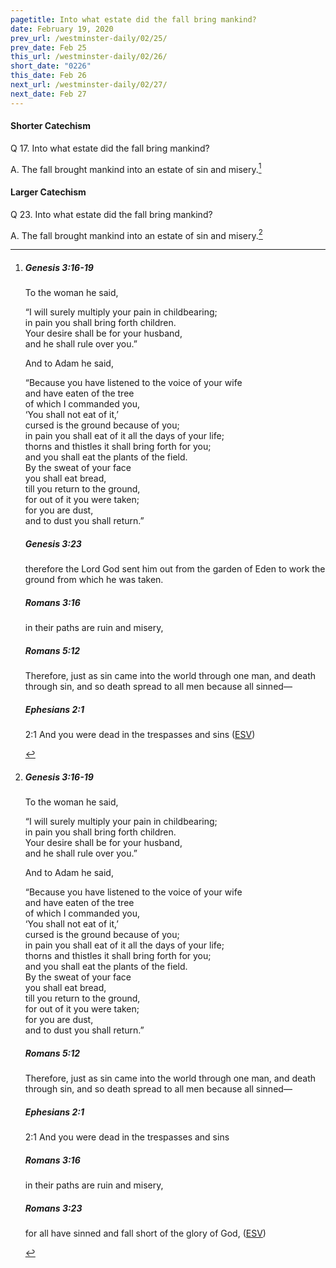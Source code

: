 ```yaml
---
pagetitle: Into what estate did the fall bring mankind?
date: February 19, 2020
prev_url: /westminster-daily/02/25/
prev_date: Feb 25
this_url: /westminster-daily/02/26/
short_date: "0226"
this_date: Feb 26
next_url: /westminster-daily/02/27/
next_date: Feb 27
---
```


#### Shorter Catechism

<span class="q">Q 17.</span> Into what estate did the fall bring mankind?

<span class="q">A.</span> The fall brought mankind into an estate of sin and misery.[^fnref:wsc1]


[^fnref:wsc1]: <div class="esv"><h5>Genesis 3:16-19</h5> <div class="esv-text"><p id="p01003016.01-1">To the woman he said,</p> <div class="block-indent"> <p class="line-group" id="p01003016.06-1">&#8220;I will surely multiply your pain in childbearing;<br /> <span class="indent"></span>in pain you shall bring forth children.<br /> Your desire shall be for your husband,<br /> <span class="indent"></span>and he shall rule over you.&#8221;</p> </div>  <p id="p01003017.01-1">And to Adam he said,</p> <div class="block-indent"> <p class="line-group" id="p01003017.06-1">&#8220;Because you have listened to the voice of your wife<br /> <span class="indent"></span>and have eaten of the tree<br /> of which I commanded you,<br /> <span class="indent"></span>&#8216;You shall not eat of it,&#8217;<br /> cursed is the ground because of you;<br /> <span class="indent"></span>in pain you shall eat of it all the days of your life;<br />  thorns and thistles it shall bring forth for you;<br /> <span class="indent"></span>and you shall eat the plants of the field.<br />  By the sweat of your face<br /> <span class="indent"></span>you shall eat bread,<br /> till you return to the ground,<br /> <span class="indent"></span>for out of it you were taken;<br /> for you are dust,<br /> <span class="indent"></span>and to dust you shall return.&#8221;</p> </div> </div><h5>Genesis 3:23</h5> <div class="esv-text"><p id="p01003023.01-2">therefore the <span class="small-caps">Lord</span> God sent him out from the garden of Eden to work the ground from which he was taken.</p> </div><h5>Romans 3:16</h5> <div class="esv-text"><div class="block-indent"> <p class="line-group" id="p45003016.01-3"><span class="indent"></span>in their paths are ruin and misery,</p> </div> </div><h5>Romans 5:12</h5> <div class="esv-text"> <p id="p45005012.07-4">Therefore, just as sin came into the world through one man, and death through sin, and so death spread to all men because all sinned&#8212;</p> </div><h5>Ephesians 2:1</h5> <div class="esv-text"> <p id="p49002001.05-5"><span class="chapter-num" id="v49002001-5">2:1&nbsp;</span>And you were dead in the trespasses and sins  (<a href="http://www.esv.org" class="copyright">ESV</a>)</p> </div> </div>


#### Larger Catechism

<span class="q">Q 23.</span> Into what estate did the fall bring mankind?

<span class="q">A.</span> The fall brought mankind into an estate of sin and misery.[^fnref:wlc1]


[^fnref:wlc1]: <div class="esv"><h5>Genesis 3:16-19</h5> <div class="esv-text"><p id="p01003016.01-1">To the woman he said,</p> <div class="block-indent"> <p class="line-group" id="p01003016.06-1">&#8220;I will surely multiply your pain in childbearing;<br /> <span class="indent"></span>in pain you shall bring forth children.<br /> Your desire shall be for your husband,<br /> <span class="indent"></span>and he shall rule over you.&#8221;</p> </div>  <p id="p01003017.01-1">And to Adam he said,</p> <div class="block-indent"> <p class="line-group" id="p01003017.06-1">&#8220;Because you have listened to the voice of your wife<br /> <span class="indent"></span>and have eaten of the tree<br /> of which I commanded you,<br /> <span class="indent"></span>&#8216;You shall not eat of it,&#8217;<br /> cursed is the ground because of you;<br /> <span class="indent"></span>in pain you shall eat of it all the days of your life;<br />  thorns and thistles it shall bring forth for you;<br /> <span class="indent"></span>and you shall eat the plants of the field.<br />  By the sweat of your face<br /> <span class="indent"></span>you shall eat bread,<br /> till you return to the ground,<br /> <span class="indent"></span>for out of it you were taken;<br /> for you are dust,<br /> <span class="indent"></span>and to dust you shall return.&#8221;</p> </div> </div><h5>Romans 5:12</h5> <div class="esv-text"> <p id="p45005012.07-2">Therefore, just as sin came into the world through one man, and death through sin, and so death spread to all men because all sinned&#8212;</p> </div><h5>Ephesians 2:1</h5> <div class="esv-text"> <p id="p49002001.05-3"><span class="chapter-num" id="v49002001-3">2:1&nbsp;</span>And you were dead in the trespasses and sins</p> </div><h5>Romans 3:16</h5> <div class="esv-text"><div class="block-indent"> <p class="line-group" id="p45003016.01-4"><span class="indent"></span>in their paths are ruin and misery,</p> </div> </div><h5>Romans 3:23</h5> <div class="esv-text"><p id="p45003023.01-5">for all have sinned and fall short of the glory of God,  (<a href="http://www.esv.org" class="copyright">ESV</a>)</p> </div> </div>

